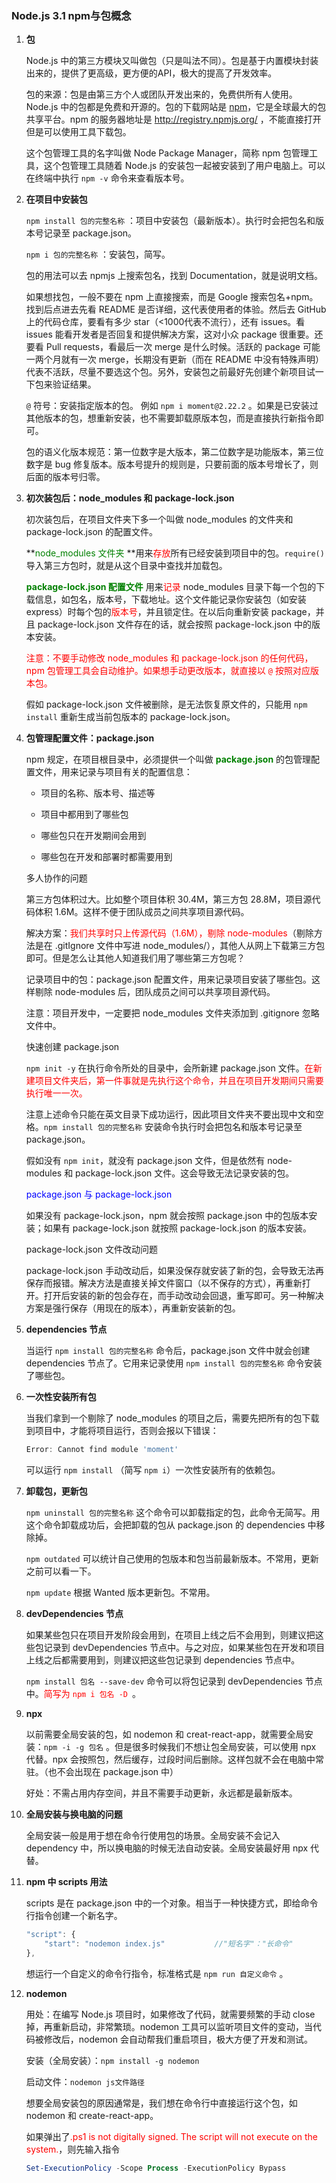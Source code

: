 ### Node.js 3.1 npm与包概念

1. **包**

   Node.js 中的第三方模块又叫做包（只是叫法不同）。包是基于内置模块封装出来的，提供了更高级，更方便的API，极大的提高了开发效率。

   包的来源：包是由第三方个人或团队开发出来的，免费供所有人使用。Node.js 中的包都是免费和开源的。包的下载网站是 [npm](https://www.npmjs.com/)，它是全球最大的包共享平台。npm 的服务器地址是 http://registry.npmjs.org/ ，不能直接打开但是可以使用工具下载包。

   这个包管理工具的名字叫做 Node Package Manager，简称 npm 包管理工具，这个包管理工具随着 Node.js 的安装包一起被安装到了用户电脑上。可以在终端中执行 `npm -v` 命令来查看版本号。

   

2. **在项目中安装包**

   `npm install 包的完整名称` ：项目中安装包（最新版本）。执行时会把包名和版本号记录至 package.json。

   `npm i 包的完整名称` ：安装包，简写。

   包的用法可以去 npmjs 上搜索包名，找到 Documentation，就是说明文档。

   

   如果想找包，一般不要在 npm 上直接搜索，而是 Google 搜索包名+npm。找到后点进去先看 README 是否详细，这代表使用者的体验。然后去 GitHub 上的代码仓库，要看有多少 star（<1000代表不流行），还有 issues。看 issues 能看开发者是否回复和提供解决方案，这对小众 package 很重要。还要看 Pull requests，看最后一次 merge 是什么时候。活跃的 package 可能一两个月就有一次 merge，长期没有更新（而在 README 中没有特殊声明）代表不活跃，尽量不要选这个包。另外，安装包之前最好先创建个新项目试一下包来验证结果。

   

   `@` 符号：安装指定版本的包。 例如 `npm i moment@2.22.2` 。如果是已安装过其他版本的包，想重新安装，也不需要卸载原版本包，而是直接执行新指令即可。

   包的语义化版本规范：第一位数字是大版本，第二位数字是功能版本，第三位数字是 bug 修复版本。版本号提升的规则是，只要前面的版本号增长了，则后面的版本号归零。

   

3. **初次装包后：node_modules 和 package-lock.json**

   初次装包后，在项目文件夹下多一个叫做 node_modules 的文件夹和 package-lock.json 的配置文件。

   **<font color='green'>node_modules 文件夹 </font>**用来<font color='red'>存放</font>所有已经安装到项目中的包。`require()` 导入第三方包时，就是从这个目录中查找并加载包。

   **<font color='green'>package-lock.json 配置文件</font>** 用来<font color='red'>记录</font> node_modules 目录下每一个包的下载信息，如包名，版本号，下载地址。这个文件能记录你安装包（如安装 express）时每个包的<font color='red'>版本号</font>，并且锁定住。在以后向重新安装 package，并且 package-lock.json 文件存在的话，就会按照 package-lock.json 中的版本安装。

   <font color='red'>注意：不要手动修改 node_modules 和 package-lock.json 的任何代码，npm 包管理工具会自动维护。如果想手动更改版本，就直接以 `@` 按照对应版本包。</font>

   假如 package-lock.json 文件被删除，是无法恢复原文件的，只能用 `npm install` 重新生成当前包版本的 package-lock.json。

   

4. **包管理配置文件：package.json**

   npm 规定，在项目根目录中，必须提供一个叫做 **<font color='green'>package.json</font>**  的包管理配置文件，用来记录与项目有关的配置信息：

   + 项目的名称、版本号、描述等

   + 项目中都用到了哪些包
   + 哪些包只在开发期间会用到
   + 哪些包在开发和部署时都需要用到

   

   多人协作的问题

   第三方包体积过大。比如整个项目体积 30.4M，第三方包 28.8M，项目源代码体积 1.6M。这样不便于团队成员之间共享项目源代码。

   解决方案：<font color='red'>我们共享时只上传源代码（1.6M），剔除 node-modules</font>（剔除方法是在 .gitIgnore 文件中写进 node_modules/），其他人从网上下载第三方包即可。但是怎么让其他人知道我们用了哪些第三方包呢？

   记录项目中的包：package.json 配置文件，用来记录项目安装了哪些包。这样剔除 node-modules 后，团队成员之间可以共享项目源代码。

   注意：项目开发中，一定要把 node_modules 文件夹添加到 .gitignore 忽略文件中。

   

   快速创建 package.json

   `npm init -y` 在执行命令所处的目录中，会所新建 package.json 文件。<font color='red'>在新建项目文件夹后，第一件事就是先执行这个命令，并且在项目开发期间只需要执行唯一一次。</font>

   注意上述命令只能在英文目录下成功运行，因此项目文件夹不要出现中文和空格。`npm install 包的完整名称` 安装命令执行时会把包名和版本号记录至 package.json。

   假如没有 `npm init`，就没有 package.json 文件，但是依然有 node-modules 和 package-lock.json 文件。这会导致无法记录安装的包。

   

   <font color='blue'>package.json 与 package-lock.json</font>

   如果没有 package-lock.json，npm 就会按照 package.json 中的包版本安装；如果有 package-lock.json 就按照 package-lock.json 的版本安装。

   

    package-lock.json 文件改动问题

    package-lock.json 手动改动后，如果没保存就安装了新的包，会导致无法再保存而报错。解决方法是直接关掉文件窗口（以不保存的方式），再重新打开。打开后安装的新的包会存在，而手动改动会回退，重写即可。另一种解决方案是强行保存（用现在的版本），再重新安装新的包。

   

5. **dependencies 节点**

   当运行 `npm install 包的完整名称` 命令后，package.json 文件中就会创建 dependencies 节点了。它用来记录使用 `npm install 包的完整名称` 命令安装了哪些包。

   

6. **一次性安装所有包**

   当我们拿到一个剔除了 node_modules 的项目之后，需要先把所有的包下载到项目中，才能将项目运行，否则会报以下错误：

   ```powershell
   Error: Cannot find module 'moment'
   ```

   可以运行 `npm install` （简写 `npm i`）一次性安装所有的依赖包。

   

7. **卸载包，更新包**

   `npm uninstall 包的完整名称` 这个命令可以卸载指定的包，此命令无简写。用这个命令卸载成功后，会把卸载的包从 package.json 的 dependencies 中移除掉。

   `npm outdated` 可以统计自己使用的包版本和包当前最新版本。不常用，更新之前可以看一下。

   `npm update` 根据 Wanted 版本更新包。不常用。

   

8. **devDependencies 节点**

   如果某些包只在项目开发阶段会用到，在项目上线之后不会用到，则建议把这些包记录到 devDependencies 节点中。与之对应，如果某些包在开发和项目上线之后都需要用到，则建议把这些包记录到 dependencies 节点中。

   `npm install 包名 --save-dev` 命令可以将包记录到 devDependencies 节点中。<font color='red'>简写为 `npm i 包名 -D `</font>。

   

9. **npx**

   以前需要全局安装的包，如 nodemon 和 creat-react-app，就需要全局安装：`npm -i -g 包名` 。但是很多时候我们不想让包全局安装，可以使用 npx 代替。npx 会按照包，然后缓存，过段时间后删除。这样包就不会在电脑中常驻。（也不会出现在 package.json 中）

   好处：不需占用内存空间，并且不需要手动更新，永远都是最新版本。

   

10. **全局安装与换电脑的问题**

    全局安装一般是用于想在命令行使用包的场景。全局安装不会记入 dependency 中，所以换电脑的时候无法自动安装。全局安装最好用 npx 代替。

    

11. **npm 中 scripts 用法**

    scripts 是在 package.json 中的一个对象。相当于一种快捷方式，即给命令行指令创建一个新名字。

    ```javascript
    "script": {
        "start": "nodemon index.js"           //"短名字"："长命令"
    },
    ```

    想运行一个自定义的命令行指令，标准格式是 `npm run 自定义命令` 。

    

12. **nodemon**

    用处：在编写 Node.js 项目时，如果修改了代码，就需要频繁的手动 close 掉，再重新启动，非常繁琐。nodemon 工具可以监听项目文件的变动，当代码被修改后，nodemon 会自动帮我们重启项目，极大方便了开发和测试。

    安装（全局安装）：`npm install -g nodemon`

    启动文件：`nodemon js文件路径`

    想要全局安装包的原因通常是，我们想在命令行中直接运行这个包，如 nodemon 和 create-react-app。
    
    
    
    如果弹出了<font color='red'>.ps1 is not digitally signed. The script will not execute on the system.</font>，则先输入指令
    
    ```powershell
    Set-ExecutionPolicy -Scope Process -ExecutionPolicy Bypass
    ```
    
    